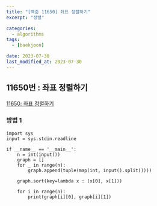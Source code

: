 ```yaml
---
title: "[백준 11650] 좌표 정렬하기"
excerpt: "정렬"

categories:
  - algorithms
tags:
  - [baekjoon]

date: 2023-07-30
last_modified_at: 2023-07-30
---
```


## 11650번 : 좌표 정렬하기

[11650: 좌표 정렬하기](https://www.acmicpc.net/problem/11650)

### 방법 1

```
import sys
input = sys.stdin.readline

if __name__ == '__main__':
    n = int(input())
    graph = []
    for _ in range(n):
        graph.append(tuple(map(int, input().split())))

    graph.sort(key=lambda x : (x[0], x[1]))

    for i in range(n):
        print(graph[i][0], graph[i][1])
```
